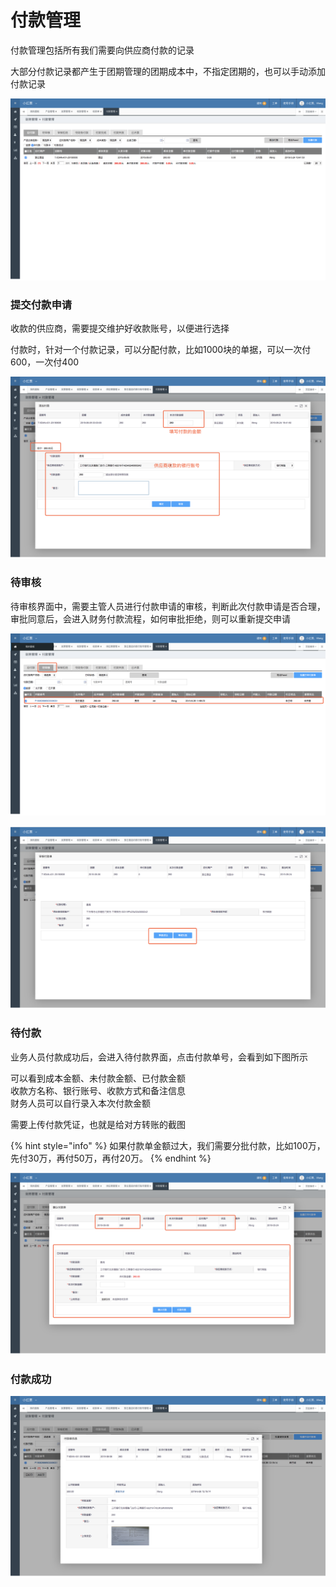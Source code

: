 # 付款管理

付款管理包括所有我们需要向供应商付款的记录

大部分付款记录都产生于团期管理的团期成本中，不指定团期的，也可以手动添加付款记录

![](../../.gitbook/assets/image%20%2820%29.png)

### 提交付款申请

收款的供应商，需要提交维护好收款账号，以便进行选择

付款时，针对一个付款记录，可以分配付款，比如1000块的单据，可以一次付600，一次付400

![](../../.gitbook/assets/image%20%2817%29.png)

### 待审核

待审核界面中，需要主管人员进行付款申请的审核，判断此次付款申请是否合理，审批同意后，会进入财务付款流程，如何审批拒绝，则可以重新提交申请

![](../../.gitbook/assets/image%20%282%29.png)

![](../../.gitbook/assets/image.png)

### 待付款

业务人员付款成功后，会进入待付款界面，点击付款单号，会看到如下图所示

可以看到成本金额、未付款金额、已付款金额  
收款方名称、银行账号、收款方式和备注信息  
财务人员可以自行录入本次付款金额

需要上传付款凭证，也就是给对方转账的截图

{% hint style="info" %}
如果付款单金额过大，我们需要分批付款，比如100万，先付30万，再付50万，再付20万。
{% endhint %}

![](../../.gitbook/assets/image%20%288%29.png)

### 付款成功

![](../../.gitbook/assets/image%20%2898%29.png)



